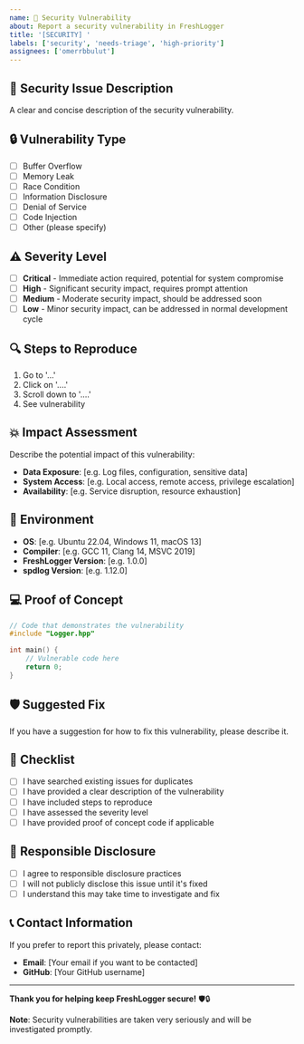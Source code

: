 ```yaml
---
name: 🚨 Security Vulnerability
about: Report a security vulnerability in FreshLogger
title: '[SECURITY] '
labels: ['security', 'needs-triage', 'high-priority']
assignees: ['omerrbbulut']
---
```


## 🚨 Security Issue Description
A clear and concise description of the security vulnerability.

## 🔒 Vulnerability Type
- [ ] Buffer Overflow
- [ ] Memory Leak
- [ ] Race Condition
- [ ] Information Disclosure
- [ ] Denial of Service
- [ ] Code Injection
- [ ] Other (please specify)

## ⚠️ Severity Level
- [ ] **Critical** - Immediate action required, potential for system compromise
- [ ] **High** - Significant security impact, requires prompt attention
- [ ] **Medium** - Moderate security impact, should be addressed soon
- [ ] **Low** - Minor security impact, can be addressed in normal development cycle

## 🔍 Steps to Reproduce
1. Go to '...'
2. Click on '....'
3. Scroll down to '....'
4. See vulnerability

## 💥 Impact Assessment
Describe the potential impact of this vulnerability:
- **Data Exposure**: [e.g. Log files, configuration, sensitive data]
- **System Access**: [e.g. Local access, remote access, privilege escalation]
- **Availability**: [e.g. Service disruption, resource exhaustion]

## 📱 Environment
- **OS**: [e.g. Ubuntu 22.04, Windows 11, macOS 13]
- **Compiler**: [e.g. GCC 11, Clang 14, MSVC 2019]
- **FreshLogger Version**: [e.g. 1.0.0]
- **spdlog Version**: [e.g. 1.12.0]

## 💻 Proof of Concept
```cpp
// Code that demonstrates the vulnerability
#include "Logger.hpp"

int main() {
    // Vulnerable code here
    return 0;
}
```

## 🛡️ Suggested Fix
If you have a suggestion for how to fix this vulnerability, please describe it.

## 📝 Checklist
- [ ] I have searched existing issues for duplicates
- [ ] I have provided a clear description of the vulnerability
- [ ] I have included steps to reproduce
- [ ] I have assessed the severity level
- [ ] I have provided proof of concept code if applicable

## 🔐 Responsible Disclosure
- [ ] I agree to responsible disclosure practices
- [ ] I will not publicly disclose this issue until it's fixed
- [ ] I understand this may take time to investigate and fix

## 📞 Contact Information
If you prefer to report this privately, please contact:
- **Email**: [Your email if you want to be contacted]
- **GitHub**: [Your GitHub username]

---

**Thank you for helping keep FreshLogger secure!** 🛡️🔒

**Note**: Security vulnerabilities are taken very seriously and will be investigated promptly. 